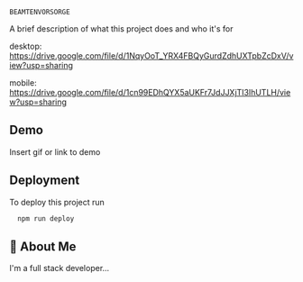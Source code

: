 
    BEAMTENVORSORGE

A brief description of what this project does and who it's for

desktop: https://drive.google.com/file/d/1NqyOoT_YRX4FBQyGurdZdhUXTpbZcDxV/view?usp=sharing

mobile: https://drive.google.com/file/d/1cn99EDhQYX5aUKFr7JdJJXjTI3lhUTLH/view?usp=sharing

## Demo

Insert gif or link to demo


## Deployment

To deploy this project run

```bash
  npm run deploy
```


## 🚀 About Me
I'm a full stack developer... 

